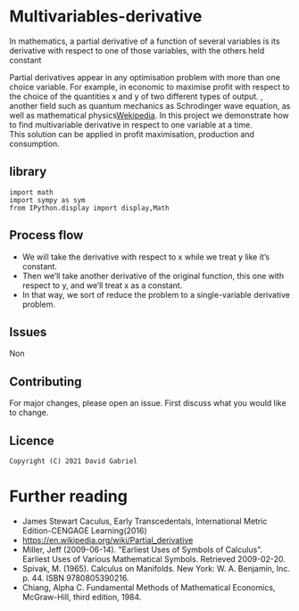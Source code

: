 # Multivariables-derivative

 In mathematics, a partial derivative of a function of several variables is its derivative with respect to one of those variables, with the others held constant

 Partial derivatives appear in any optimisation problem with more than one choice variable. For example, in economic to maximise profit with respect to the choice of the quantities x and y of two different types of output.
, another field such as quantum mechanics as Schrodinger wave equation, as well as mathematical physics[Wekipedia](https://en.wikipedia.org/wiki/Partial_derivative).
In this project we demonstrate how to find multivariable derivative in respect to one variable at a time.\
This solution can be applied in profit maximisation, production and consumption.

## **library**
```
import math
import sympy as sym
from IPython.display import display,Math
```

## **Process flow**

- We will take the derivative with respect to x while we treat y like it’s constant. 
- Then we’ll take another derivative of the original function, this one with respect to y, and we’ll treat x as a constant.
- In that way, we sort of reduce the problem to a single-variable derivative problem.


## **Issues**
Non

## **Contributing**
For major changes, please open an issue. First discuss what you would like to change.

## **Licence**
```
Copyright (C) 2021 David Gabriel
```
# **Further reading**
- James Stewart Caculus, Early Transcedentals, International Metric Edition-CENGAGE Learning(2016)
- https://en.wikipedia.org/wiki/Partial_derivative
- Miller, Jeff (2009-06-14). "Earliest Uses of Symbols of Calculus". Earliest Uses of Various Mathematical Symbols. Retrieved 2009-02-20.
- Spivak, M. (1965). Calculus on Manifolds. New York: W. A. Benjamin, Inc. p. 44. ISBN 9780805390216.
- Chiang, Alpha C. Fundamental Methods of Mathematical Economics, McGraw-Hill, third edition, 1984.



